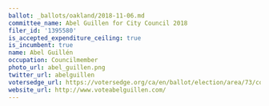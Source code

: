```yaml
---
ballot: _ballots/oakland/2018-11-06.md
committee_name: Abel Guillen for City Council 2018
filer_id: '1395580'
is_accepted_expenditure_ceiling: true
is_incumbent: true
name: Abel Guillén
occupation: Councilmember
photo_url: abel_guillen.png
twitter_url: abelguillen
votersedge_url: https://votersedge.org/ca/en/ballot/election/area/73/contests/contest/17339/candidate/139754?&county=alameda%20county&election_authority_id=1
website_url: http://www.voteabelguillen.com/
---
```

